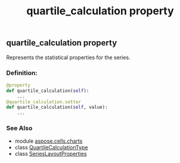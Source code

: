﻿---
title: quartile_calculation property
second_title: Aspose.Cells for Python via .NET API References
description: 
type: docs
weight: 60
url: /aspose.cells.charts/serieslayoutproperties/quartile_calculation/
is_root: false
---

## quartile_calculation property


Represents the statistical properties for the series.
### Definition:
```python
@property
def quartile_calculation(self):
    ...
@quartile_calculation.setter
def quartile_calculation(self, value):
    ...
```

### See Also
* module [aspose.cells.charts](../../)
* class [QuartileCalculationType](/cells/python-net/aspose.cells.charts/quartilecalculationtype)
* class [SeriesLayoutProperties](/cells/python-net/aspose.cells.charts/serieslayoutproperties)
